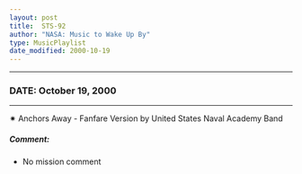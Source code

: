 ```yaml
---
layout: post
title:  STS-92
author: "NASA: Music to Wake Up By"
type: MusicPlaylist
date_modified: 2000-10-19
---
```


----
### DATE: October 19, 2000
----
✷ Anchors Away - Fanfare Version by United States Naval Academy Band

##### Comment:
* No mission comment

